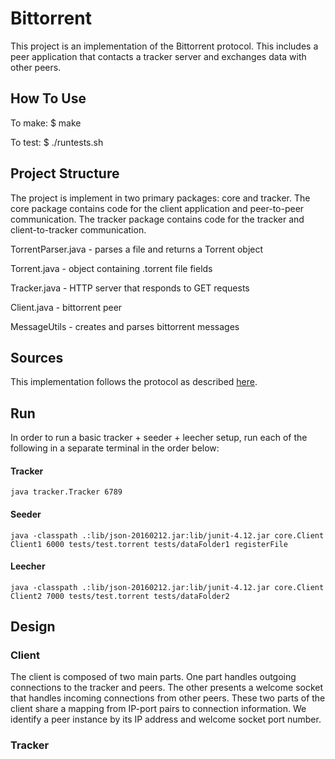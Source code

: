 # Bittorrent

This project is an implementation of the Bittorrent protocol. This includes a peer application that contacts a tracker server and exchanges data with other peers.

## How To Use

To make:
$ make

To test:
$ ./runtests.sh

## Project Structure

The project is implement in two primary packages: core and tracker. The core package contains code for the client application and peer-to-peer communication. The tracker package contains code for the tracker and client-to-tracker communication.

TorrentParser.java - parses a file and returns a Torrent object

Torrent.java - object containing .torrent file fields

Tracker.java - HTTP server that responds to GET requests

Client.java - bittorrent peer

MessageUtils - creates and parses bittorrent messages

## Sources

This implementation follows the protocol as described [here](https://wiki.theory.org/BitTorrentSpecification).

## Run

In order to run a basic tracker + seeder + leecher setup, run each of the following in a separate terminal in the order below:

#### Tracker

`java tracker.Tracker 6789`

#### Seeder

`java -classpath .:lib/json-20160212.jar:lib/junit-4.12.jar core.Client Client1 6000 tests/test.torrent tests/dataFolder1 registerFile`

#### Leecher

`java -classpath .:lib/json-20160212.jar:lib/junit-4.12.jar core.Client Client2 7000 tests/test.torrent tests/dataFolder2`

## Design



### Client

The client is composed of two main parts. One part handles outgoing connections to the tracker and peers. The other presents a welcome socket that handles incoming connections from other peers. These two parts of the client share a mapping from IP-port pairs to connection information. We identify a peer instance by its IP address and welcome socket port number.

### Tracker

